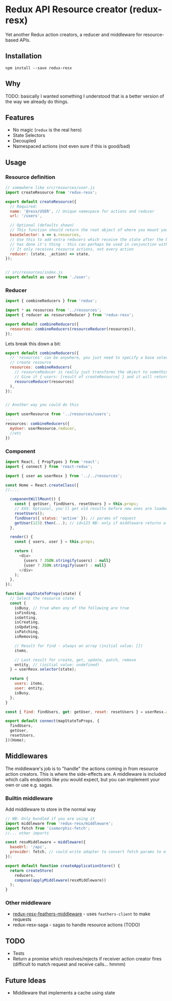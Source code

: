 # Redux API Resource creator (redux-resx)

Yet another Redux action creators, a reducer and middleware for resource-based APIs.

## Installation

```shell
npm install --save redux-resx
```

## Why

TODO: basically I wanted something I understood that is a better version of the way we
already do things.

## Features

* No magic (`redux` is the real hero)
* State Selectors
* Decoupled
* Namespaced actions (not even sure if this is good/bad)

## Usage

### Resource definition

```javascript
// somewhere like src/resources/user.js
import createResource from 'redux-resx';

export default createResource({
  // Required:
  name: '@resx/USER', // Unique namespace for actions and reducer
  url: '/users',

  // Optional (defaults shown)
  // This function should return the root object of where you mount your state
  baseSelector: s => s.resources,
  // Use this to add extra reducers which receive the state after the built-in reducer
  // has done it's thing - this can perhaps be used in conjunction with custom middleware
  // It only receives resource actions, not every action
  reducer: (state, _action) => state,
});


// src/resources/index.js
export default as user from './user';
```

### Reducer

```javascript
import { combineReducers } from 'redux';

import * as resources from '../resources';
import { reducer as resourceReducer } from 'redux-resx';

export default combineReducers({
  resources: combineReducers(resourceReducer(resources)),
});
```

Lets break this down a bit:

```javascript
export default combineReducers({
  // 'resources' can be anywhere, you just need to specify a base selector that selects it in
  // create resource
  resources: combineReducers(
    // resourceReducer is really just transforms the object to something that combineReducers can use
    // Give it { users: [result of createResource] } and it will return { users: reducerFn } - simple
    resourceReducer(resources)
  ),
});


// Another way you could do this

import userResource from '../resources/users';
...
resources: combineReducers({
  myUser: userResource.reducer,
  //etc
})
```

### Component

```javascript
import React, { PropTypes } from 'react';
import { connect } from 'react-redux';

import { user as userResx } from '../../resources';

const Home = React.createClass({
//....

  componentWillMount() {
    const { getUser, findUsers, resetUsers } = this.props;
    // XXX: Optional, you'll get old results before new ones are loaded if you don't do this.
    resetUsers();
    findUsers({ status: 'active' }); // params of request
    getUser(123).then(...); // id=123 NB: only if middleware returns a promise
  },

  render() {
    const { users, user } = this.props;

    return (
      <div>        
        {users ? JSON.stringify(users) : null}
        {user ? JSON.stringify(user) : null}
      </div>
    );
  },
});

function mapStateToProps(state) {
  // Select the resource state
  const {
    isBusy, // true when any of the following are true
    isFinding,
    isGetting,
    isCreating,
    isUpdating,
    isPatching,
    isRemoving,

    // Result for find - always an array (initial value: [])
    items,

    // Last result for create, get, update, patch, remove
    entity, // (initial value: undefined)
  } = userResx.selector(state);

  return {
    users: items,
    user: entity,
    isBusy,
  };
}

const { find: findUsers, get: getUser, reset: resetUsers } = userResx.actions;

export default connect(mapStateToProps, {
  findUsers,
  getUser,
  resetUsers,
})(Home);
```

## Middlewares

The middleware's job is to "handle" the actions coming in from resource action creators. This
is where the side-effects are. A middleware is included which calls endpoints like
you would expect, but you can implement your own or use e.g. sagas.

### Builtin middleware

Add middleware to store in the normal way

```javascript
// NB: Only bundled if you are using it
import middleware from 'redux-resx/middleware';
import fetch from 'isomorphic-fetch';
//... other imports

const resxMiddleware = middleware({
  baseUrl: '/api',
  provider: fetch, // could write adapter to convert fetch params to e.g. request/jquery
});

export default function createApplicationStore() {
  return createStore(
    reducers,
    compose(applyMiddleware(resxMiddleware))
  );
}
```

### Other middleware

- [redux-resx-feathers-middleware](https://github.com/fixate/redux-resx-feathers-middleware) - uses `feathers-client` to make requests 
- redux-resx-saga - sagas to handle resource actions (TODO)

## TODO 

* Tests
* Return a promise which resolves/rejects if receiver action creator fires (difficult to match request and receive calls... hmmm)

## Future Ideas

* Middleware that implements a cache using state
